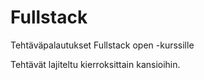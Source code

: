 # Fullstack
Tehtäväpalautukset Fullstack open -kurssille

Tehtävät lajiteltu kierroksittain kansioihin.
